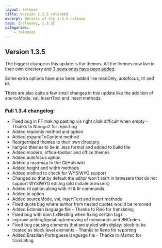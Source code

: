 ```yaml
---
layout: release
title: Version 1.3.5 released
excerpt: Details of the 1.3.5 release
tags: [releases, 1.3.5]
categories:
    - releases
---
```

## Version 1.3.5

The biggest change in this update is the themes. All the themes now live in their own directory and [3 news ones have been added](/posts/themes-demo/).

Some extra options have also been added like readOnly, autofocus, trl and id.

There are also quite a few small changes in this update like the addition of sourceMode, val, insertText and insert methods.

### Full 1.3.4 changelog:
 * Fixed bug in FF making pasting via right click difficult when empty - Thanks to Nibogo2 for reporting
 * Added readonly method and option
 * Added expandToContent method
 * Reorgernised themes to their own directory.
 * hanged themes to be in .less format and added to build file
 * Added modern, office-toolbar and office themes
 * Added autofocus option
 * Added a roadmap to the GitHub wiki
 * Added height and width methods
 * Added method to check for WYSIWYG support
 * Changed so that by default the editor won't start in browsers that do not support WYSIWYG editing (old mobile browsers)
 * Added rtl option along with rtl & ltr commands
 * Added id option
 * Added sourceMode, val, insertText and insert methods
 * Fixed quote bug where author from nested quotes would be removed
 * Added Estonian language file - Thanks to Rivo for translating
 * Fixed bug with dom.fixNesting when fixing certain tags
 * Improve adding/updating/removing of commands and BBCodes
 * Fixed bug causing elements that are styled with diplay: block to be treated as block level elements - Thanks to Rene for reporting
 * Added Brazilian Portuguese language file - Thanks to Martec for translating
